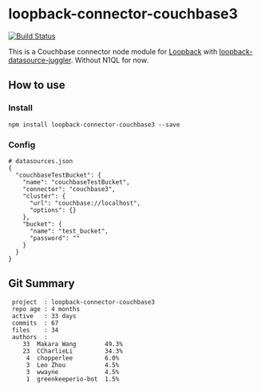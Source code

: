 # loopback-connector-couchbase3

[![Build Status](https://travis-ci.org/Wiredcraft/loopback-connector-couchbase3.svg)](https://travis-ci.org/Wiredcraft/loopback-connector-couchbase3)

This is a Couchbase connector node module for [Loopback](http://loopback.io/) with [loopback-datasource-juggler](https://github.com/strongloop/loopback-datasource-juggler). Without N1QL for now.

## How to use

### Install

```
npm install loopback-connector-couchbase3 --save
```

### Config

```
# datasources.json
{
  "couchbaseTestBucket": {
    "name": "couchbaseTestBucket",
    "connector": "couchbase3",
    "cluster": {
      "url": "couchbase://localhost",
      "options": {}
    },
    "bucket": {
      "name": "test_bucket",
      "password": ""
    }
  }
}
```

## Git Summary

```
 project  : loopback-connector-couchbase3
 repo age : 4 months
 active   : 33 days
 commits  : 67
 files    : 34
 authors  :
    33  Makara Wang        49.3%
    23  CCharlieLi         34.3%
     4  chopperlee         6.0%
     3  Leo Zhou           4.5%
     3  wwayne             4.5%
     1  greenkeeperio-bot  1.5%
```

